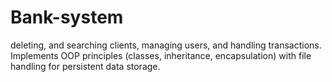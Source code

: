 # Bank-system
deleting, and searching clients, managing users, and handling transactions. Implements OOP principles (classes, inheritance, encapsulation) with file handling for persistent data storage.
